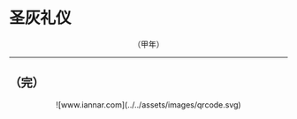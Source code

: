 # 圣灰礼仪

<div align="center">
（甲年）
</div>

---

## （完）

<div align="center">
![www.iannar.com](../../assets/images/qrcode.svg)
</div>
